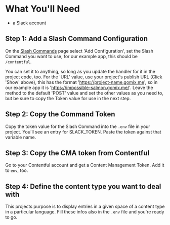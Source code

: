 # What You'll Need

- a Slack account

## Step 1: Add a Slash Command Configuration

On the [Slash Commands](https://slack.com/apps/A0F82E8CA-slash-commands)  page select 'Add Configuration', set the Slash Command you want to use, for our example app, this should be `/contentful`. 

You can set it to anything, so long as you update the handler for it in the project code, too. For the 'URL' value, use your project's publish URL (Click 'Show' above), this has the format 'https://project-name.gomix.me', so in our example app it is 'https://impossible-salmon.gomix.me/'. Leave the method to the default 'POST' value and set the other values as you need to, but be sure to copy the Token value for use in the next step.

## Step 2: Copy the Command Token

Copy the token value for the Slash Command into the `.env` file in your project. You'll see an entry for SLACK_TOKEN. Paste the token against that variable name.

## Step 3: Copy the CMA token from Contentful

Go to your Contentful account and get a Content Management Token. Add it to `env`, too.

## Step 4: Define the content type you want to deal with

This projects purpose is to display entries in a given space of a content type in a particular language. Fill these infos also in the `.env` file and you're ready to go.